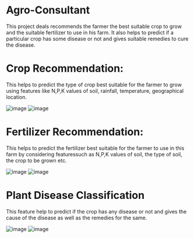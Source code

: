 # Agro-Consultant


This project deals recommends the farmer the best suitable crop to grow and the suitable fertilizer to use in his farm. It also helps to predict if a particular crop has some disease or not and gives suitable remedies to cure the disease.

# Crop Recommendation:

This helps to predict the type of crop best suitable for the farmer to grow using features like N,P,K values of soil, rainfall, temperature, geographical location.

![image](https://user-images.githubusercontent.com/70806987/170834809-5728456d-618a-4097-8479-fea2d5eb899d.png)
![image](https://user-images.githubusercontent.com/70806987/170834847-e27c4618-a19a-40fb-8766-3842737d220a.png)

# Fertilizer Recommendation:

This helps to predict the fertilizer best suitable for the farmer to use in this farm by considering featuressuch as N,P,K values of soil, the type of soil, the crop to be grown etc.

![image](https://user-images.githubusercontent.com/70806987/170834851-810b31bf-5508-4463-84ab-5d2c21e40801.png)
![image](https://user-images.githubusercontent.com/70806987/170834855-62efe1d6-a5d9-4f06-a039-82075a6fdfe9.png)


# Plant Disease Classification

This feature help to predict if the crop has any disease or not and gives the cause of the disease as well as the remedies for the same.

![image](https://user-images.githubusercontent.com/70806987/170834860-4ed71aff-9776-4e27-8101-8233ce0d46d1.png)
![image](https://user-images.githubusercontent.com/70806987/170834863-e090efa5-dde8-4bd8-978b-108a4c877a97.png)

